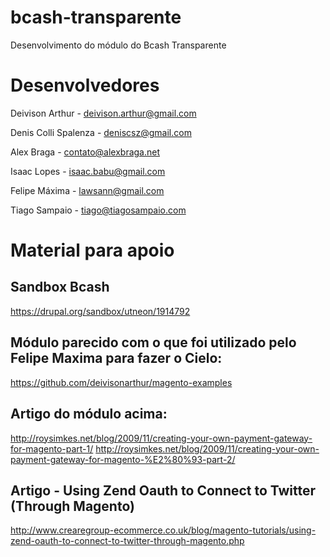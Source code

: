 bcash-transparente
==================
Desenvolvimento do módulo do Bcash Transparente

Desenvolvedores
==================
Deivison Arthur  -  deivison.arthur@gmail.com

Denis Colli Spalenza  -  deniscsz@gmail.com

Alex Braga  -  contato@alexbraga.net

Isaac Lopes  -  isaac.babu@gmail.com

Felipe Máxima  -  lawsann@gmail.com

Tiago Sampaio  -  tiago@tiagosampaio.com


Material para apoio
==================


Sandbox Bcash
----------------------
https://drupal.org/sandbox/utneon/1914792


Módulo parecido com o que foi utilizado pelo Felipe Maxima para fazer o Cielo:
----------------------
https://github.com/deivisonarthur/magento-examples


Artigo do módulo acima:
----------------------
http://roysimkes.net/blog/2009/11/creating-your-own-payment-gateway-for-magento-part-1/
http://roysimkes.net/blog/2009/11/creating-your-own-payment-gateway-for-magento-%E2%80%93-part-2/


Artigo - Using Zend Oauth to Connect to Twitter (Through Magento)
----------------------
http://www.crearegroup-ecommerce.co.uk/blog/magento-tutorials/using-zend-oauth-to-connect-to-twitter-through-magento.php
